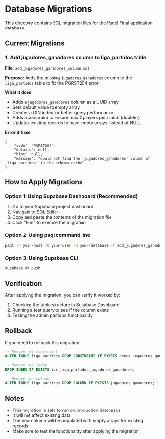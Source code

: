# Database Migrations

This directory contains SQL migration files for the Padel Final application database.

## Current Migrations

### 1. Add jugadores_ganadores column to liga_partidos table

**File**: `add_jugadores_ganadores_column.sql`

**Purpose**: Adds the missing `jugadores_ganadores` column to the `liga_partidos` table to fix the PGRST204 error.

**What it does**:
- Adds a `jugadores_ganadores` column as a UUID array
- Sets default value to empty array
- Creates a GIN index for better query performance
- Adds a constraint to ensure max 2 players per match (doubles)
- Updates existing records to have empty arrays instead of NULL

**Error it fixes**:
```
{
    "code": "PGRST204",
    "details": null,
    "hint": null,
    "message": "Could not find the 'jugadores_ganadores' column of 'liga_partidos' in the schema cache"
}
```

## How to Apply Migrations

### Option 1: Using Supabase Dashboard (Recommended)

1. Go to your Supabase project dashboard
2. Navigate to SQL Editor
3. Copy and paste the contents of the migration file
4. Click "Run" to execute the migration

### Option 2: Using psql command line

```bash
psql -h your-host -U your-user -d your-database -f add_jugadores_ganadores_column.sql
```

### Option 3: Using Supabase CLI

```bash
supabase db push
```

## Verification

After applying the migration, you can verify it worked by:

1. Checking the table structure in Supabase Dashboard
2. Running a test query to see if the column exists
3. Testing the admin partidos functionality

## Rollback

If you need to rollback this migration:

```sql
-- Remove the constraint
ALTER TABLE liga_partidos DROP CONSTRAINT IF EXISTS check_jugadores_ganadores_length;

-- Remove the index
DROP INDEX IF EXISTS idx_liga_partidos_jugadores_ganadores;

-- Remove the column
ALTER TABLE liga_partidos DROP COLUMN IF EXISTS jugadores_ganadores;
```

## Notes

- This migration is safe to run on production databases
- It will not affect existing data
- The new column will be populated with empty arrays for existing records
- Make sure to test the functionality after applying the migration
